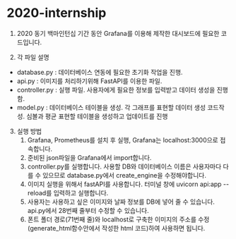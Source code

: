 # 2020-internship

1. 2020 동기 백마인턴십 기간 동안 Grafana를 이용해 제작한 대시보드에 필요한 코드입니다. 

2. 각 파일 설명
 - database.py : 데이터베이스 연동에 필요한 초기화 작업을 진행.
 - api.py : 이미지를 처리하기위해 FastAPI를 이용한 파일. 
 - controller.py : 실행 파일. 사용자에게 필요한 정보를 입력받고 데이터 생성을 진행함.
 - model.py : 데이터베이스 테이블을 생성. 각 그래프를 표현할 데이터 생성 코드작성. 심볼과 평균 표현할 테이블을 생성하고 업데이트를 진행

 3. 실행 방법
    1. Grafana, Prometheus를 설치 후 실행, Grafana는  localhost:3000으로 접속합니다. 
    2. 준비된 json파일을 Grafana에서 import합니다.
    3. controller.py를 실행합니다. 사용할 DB와 데이터베이스 이름은 사용자마다 다를 수 있으므로 database.py에서 create_engine을 수정해야합니다.
    4. 이미지 실행을 위해서 fastAPI를 사용합니다. 터미널 창에 uvicorn api:app --reload를 입력하고 실행합니다.
    5. 사용자는 사용하고 싶은 이미지와 날짜 정보를 DB에 넣어 줄 수 있습니다. api.py에서 28번째 줄부터 수정할 수 있습니다. 
    6. 폰트 폴더 경로(71번째 줄)와 localhost로 구축한 이미지의 주소를 수정(generate_html함수안에서 작성한 html 코드)하여 사용하면 됩니다.
